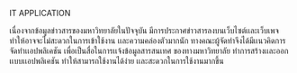 IT APPLICATION

เนื่องจากข้อมูลข่าวสารของมหาวิทยาลัยในปัจจุบัน มีการประกาศข่าวสารลงบนเว็บไซต์เเละเว็บเพจ ทำให้อาจจะไม่สะดวกในการเข้าใช้งาน เเละความคล่องตัวมากนัก
ทางคณะผู้จัดทำจึงได้มีเเนวคิดการจัดทำเเอปพลิเคชัน เพื่อเป็นสื่อในการเเจ้งข้อมูลสารสนเทศ ของทางมหาวิทยาลัย ทำการสร้างเเละออกเเบบเเอปพลิเคชัน ทำให้สามารถใช้งานได้ง่าย เเละสะดวกในการใช้งานมากขึ้น
